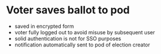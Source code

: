 # Voter saves ballot to pod

* saved in encrypted form
* voter fully logged out to avoid misuse by subsequent user
* solid authentication is not for SSO purposes
* notification automatically sent to pod of election creator